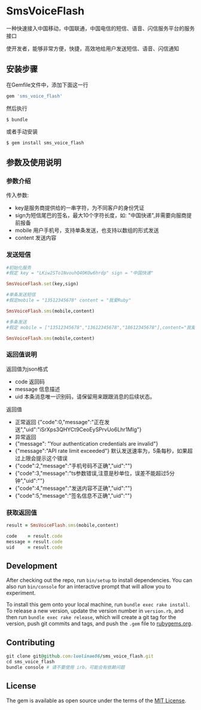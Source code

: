 # SmsVoiceFlash

一种快速接入中国移动，中国联通，中国电信的短信、语音、闪信服务平台的服务接口

使开发者，能够非常方便，快捷，高效地给用户发送短信、语音、闪信通知

## 安装步骤

在Gemfile文件中，添加下面这一行

```ruby
gem 'sms_voice_flash'
```

然后执行

    $ bundle

或者手动安装

    $ gem install sms_voice_flash

## 参数及使用说明

### 参数介绍
传入参数:
- key是服务商提供给的一串字符，为不同客户的身份凭证
- sign为短信尾巴的签名，最大10个字符长度，如: "中国快递",并需要向服商提前报备
- mobile 用户手机号，支持单条发送，也支持以数组的形式发送
- content 发送内容

### 发送短信 
```ruby
#初始化服务
#假定 key = "LKiw2STo1NvouhQ4OKOw6hrdp" sign = "中国快递"

SmsVoiceFlash.set(key,sign)

#单条发送短信
#假定mobile = "13512345678" content = "我爱Ruby"

SmsVoiceFlash.sms(mobile,content)

#多条发送
#假定 mobile = ["13512345678","13612345678","18612345678"],content="我爱ruby"

SmsVoiceFlash.sms(mobile,content)

```
### 返回值说明
返回值为json格式
- code    返回码
- message 信息描述
- uid     本条消息唯一识别码，请保留用来跟跟消息的后续状态。

返回值 
- 正常返回 {"code":0,"message":"正在发送","uid":"iSrXps3QHYCt9CeoEySPrvUo6Lhr1MIg"}
- 异常返回
 - {"message": "Your authentication credentials are invalid"}
 - {"message":"API rate limit exceeded"} 默认发送速率为，5条每秒，如果超过上限会提示这个错误
 - {"code":2,"message":"手机号码不正确","uid":""}
 - {"code":3,"message":"ts参数错误,注意是秒单位，误差不能超过5分钟","uid":""}
 - {"code":4,"message":"发送内容不正确","uid":""}
 - {"code":5,"message":"签名信息不正确","uid":""}

### 获取返回值

```ruby
result = SmsVoiceFlash.sms(mobile,content)

code    = result.code
message = result.code
uid     = result.code

```


## Development

After checking out the repo, run `bin/setup` to install dependencies. You can also run `bin/console` for an interactive prompt that will allow you to experiment.

To install this gem onto your local machine, run `bundle exec rake install`. To release a new version, update the version number in `version.rb`, and then run `bundle exec rake release`, which will create a git tag for the version, push git commits and tags, and push the `.gem` file to [rubygems.org](https://rubygems.org).

## Contributing

```ruby
git clone git@github.com:luolinae86/sms_voice_flash.git
cd sms_voice_flash
bundle console # 请不要使用 irb，可能会有依赖问题
```

## License

The gem is available as open source under the terms of the [MIT License](http://opensource.org/licenses/MIT).

